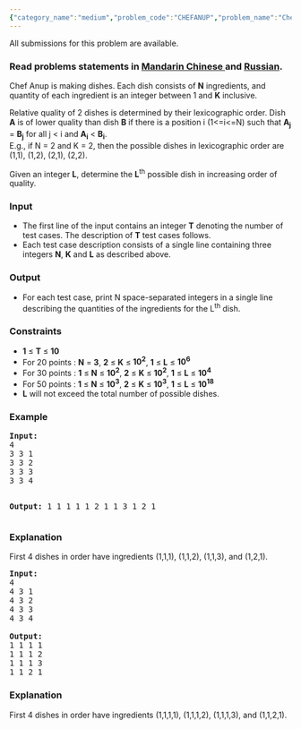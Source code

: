 ```yaml
---
{"category_name":"medium","problem_code":"CHEFANUP","problem_name":"Chef Anup","languages_supported":{"0":"ADA","1":"ASM","2":"BASH","3":"BF","4":"C","5":"C99 strict","6":"CAML","7":"CLOJ","8":"CLPS","9":"CPP 4.3.2","10":"CPP 4.9.2","11":"CPP14","12":"CS2","13":"D","14":"ERL","15":"FORT","16":"FS","17":"GO","18":"HASK","19":"ICK","20":"ICON","21":"JAVA","22":"JS","23":"LISP clisp","24":"LISP sbcl","25":"LUA","26":"NEM","27":"NICE","28":"NODEJS","29":"PAS fpc","30":"PAS gpc","31":"PERL","32":"PERL6","33":"PHP","34":"PIKE","35":"PRLG","36":"PYPY","37":"PYTH","38":"PYTH 3.4","39":"RUBY","40":"SCALA","41":"SCM chicken","42":"SCM guile","43":"SCM qobi","44":"ST","45":"TCL","46":"TEXT","47":"WSPC"},"max_timelimit":1,"source_sizelimit":50000,"problem_author":"piyushkumar","problem_tester":"xcwgf666","date_added":"12-03-2015","tags":{"0":"cakewalk","1":"ltime22","2":"maths","3":"piyushkumar"},"editorial_url":"http://discuss.codechef.com/problems/CHEFANUP","time":{"view_start_date":1427617800,"submit_start_date":1427617800,"visible_start_date":1427617800,"end_date":1735669800},"layout":"problem"}
---
```

<span class="solution-visible-txt">All submissions for this problem are available.</span><h3> Read problems statements in <a target="_blank" href="http://www.codechef.com/download/translated/LTIME22/mandarin/CHEFANUP.pdf">Mandarin Chinese </a> and <a target="_blank" href="http://www.codechef.com/download/translated/LTIME22/russian/CHEFANUP.pdf">Russian</a>.</h3>


<p>Chef Anup is making dishes. Each dish consists of <b>N</b> ingredients, and quantity of each ingredient is an integer between 1 and <b>K</b> inclusive.</p>
<p>Relative quality of 2 dishes is determined by their lexicographic order. Dish <b>A</b> is of lower quality than dish <b>B</b> if there is a position i (1<=i<=N) such that <b>A<sub>j</sub></b> = <b>B<sub>j</sub></b> for all j < i and <b>A<sub>i</sub></b> < <b>B<sub>i</sub></b>. <br />E.g., if N = 2 and K = 2, then the possible dishes in lexicographic order are (1,1), (1,2), (2,1), (2,2). </p>
<p>Given an integer <b>L</b>, determine the <b>L</b><sup>th</sup> possible dish in increasing order of quality.</p>


<h3>Input</h3>
<ul>
    <li>The first line of the input contains an integer <b>T</b> denoting the number of test cases. The description of <b>T</b> test cases follows.</li>
    <li>Each test case description consists of a single line containing three integers <b>N</b>, <b>K</b> and <b>L</b> as described above.</li>
</ul>

<h3>Output</h3>
<ul>
    <li>For each test case, print N space-separated integers in a single line describing the quantities of the ingredients for the L<sup>th</sup> dish.</li>
</ul>

<h3>Constraints</h3>
<ul>
    <li><b>1</b> ≤ <b>T</b> ≤ <b>10</b></li>
    <li>For 20 points : <b>N</b> = <b>3</b>, <b>2</b> ≤ <b>K</b> ≤ <b>10<sup>2</sup></b>, <b>1</b> ≤ <b>L</b> ≤ <b>10<sup>6</sup></b></li>
    <li>For 30 points : <b>1</b> ≤ <b>N</b> ≤ <b>10<sup>2</sup></b>, <b>2</b> ≤ <b>K</b> ≤ <b>10<sup>2</sup></b>, <b>1</b> ≤ <b>L</b> ≤ <b>10<sup>4</sup></b></li>
    <li>For 50 points : <b>1</b> ≤ <b>N</b> ≤ <b>10<sup>3</sup></b>, <b>2</b> ≤ <b>K</b> ≤ <b>10<sup>3</sup></b>, <b>1</b> ≤ <b>L</b> ≤ <b>10<sup>18</sup></b></li>
<li><b>L</b> will not exceed the total number of possible dishes.</li>
</ul>
<h3>Example</h3>
<pre><b>Input:</b>
4
3 3 1
3 3 2
3 3 3
3 3 4

<b>Output:</b>
1 1 1
1 1 2
1 1 3
1 2 1
</pre>
<h3>Explanation</h3>
<p>
First 4 dishes in order have ingredients (1,1,1), (1,1,2), (1,1,3), and (1,2,1).
</p>

<pre><b>Input:</b>
4
4 3 1
4 3 2
4 3 3
4 3 4

<b>Output:</b>
1 1 1 1
1 1 1 2
1 1 1 3
1 1 2 1
</pre>
<h3>Explanation</h3>
<p>
First 4 dishes in order have ingredients (1,1,1,1), (1,1,1,2), (1,1,1,3), and (1,1,2,1).
</p>